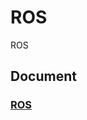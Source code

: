 # ROS
ROS

## Document

### [ROS](https://docs.google.com/document/d/1KTKqwMqyx4FOvN5kiINHFG8r6RFonvT1JoYoNHHrR3k/edit?usp=sharing)